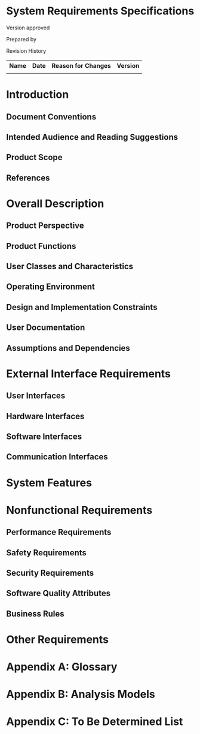 # System Requirements Specifications #

<Project>

Version <version> approved

Prepared by <author>

<organization>

<date created>

Revision History
<table>
<tr>
<th>Name</th>
<th>Date</th>
<th>Reason for Changes</th>
<th>Version</th>
</tr>
<tr>
<td></td>
<td></td>
<td></td>
<td></td>
</tr>
</table>

# Introduction #
## Document Conventions ##
## Intended Audience and Reading Suggestions ##
## Product Scope ##
## References ##

# Overall Description #
## Product Perspective ##
## Product Functions ##
## User Classes and Characteristics ##
## Operating Environment ##
## Design and Implementation Constraints ##
## User Documentation ##
## Assumptions and Dependencies ##

# External Interface Requirements #
## User Interfaces ##
## Hardware Interfaces ##
## Software Interfaces ##
## Communication Interfaces ##

# System Features #

# Nonfunctional Requirements #
## Performance Requirements ##
## Safety Requirements ##
## Security Requirements ##
## Software Quality Attributes ##
## Business Rules ##

# Other Requirements #

# Appendix A: Glossary #

# Appendix B: Analysis Models #

# Appendix C: To Be Determined List

